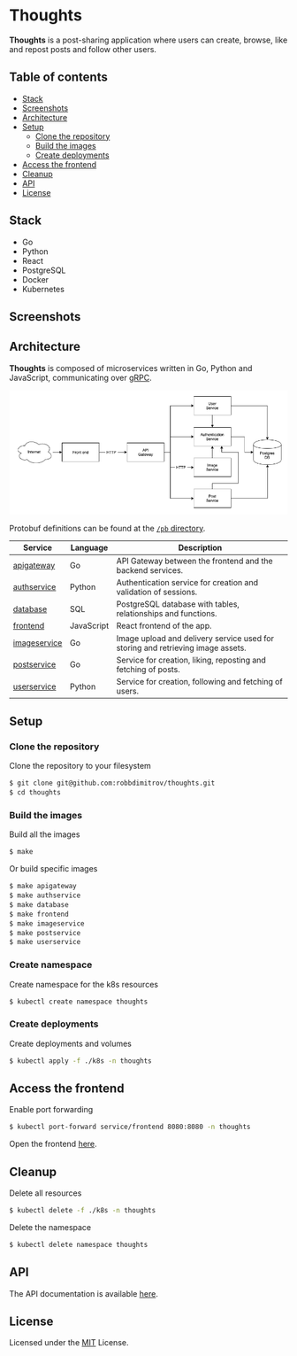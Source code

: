 # Thoughts

**Thoughts** is a post-sharing application where users can create, browse, 
like and repost posts and follow other users.

## Table of contents

- [Stack](#stack)
- [Screenshots](#screenshots)
- [Architecture](#architecture)
- [Setup](#setup)
  - [Clone the repository](#clone-the-repository)
  - [Build the images](#build-the-images)
  - [Create deployments](#create-deployments)
- [Access the frontend](#access-the-frontend)
- [Cleanup](#cleanup)
- [API](#api)
- [License](#license)

## Stack

- Go
- Python
- React
- PostgreSQL
- Docker
- Kubernetes

## Screenshots

## Architecture

**Thoughts** is composed of microservices written in Go, Python and JavaScript, communicating over [gRPC](https://github.com/grpc/grpc).

[![Architecture diagram](/docs/img/architecture-diagram.png)](/docs/img/architecture-diagram.png)

Protobuf definitions can be found at the [`/pb` directory](/pb).

Service | Language | Description
--- | --- | ---
[apigateway](/src/apigateway) | Go | API Gateway between the frontend and the backend services.
[authservice](/src/authservice) | Python | Authentication service for creation and validation of sessions.
[database](/src/database) | SQL | PostgreSQL database with tables, relationships and functions.
[frontend](/src/frontend) | JavaScript | React frontend of the app.
[imageservice](/src/imageservice) | Go | Image upload and delivery service used for storing and retrieving image assets.
[postservice](/src/postservice) | Go | Service for creation, liking, reposting and fetching of posts.
[userservice](/src/userservice) | Python | Service for creation, following and fetching of users.

## Setup

### Clone the repository

Clone the repository to your filesystem

```sh
$ git clone git@github.com:robbdimitrov/thoughts.git
$ cd thoughts
```

### Build the images

Build all the images

```sh
$ make
```

Or build specific images

```sh
$ make apigateway
$ make authservice
$ make database
$ make frontend
$ make imageservice
$ make postservice
$ make userservice
```

### Create namespace

Create namespace for the k8s resources

```sh
$ kubectl create namespace thoughts
```

### Create deployments

Create deployments and volumes

```sh
$ kubectl apply -f ./k8s -n thoughts
```

## Access the frontend

Enable port forwarding

```sh
$ kubectl port-forward service/frontend 8080:8080 -n thoughts
```

Open the frontend [here](http://localhost:8080/).

## Cleanup

Delete all resources

```sh
$ kubectl delete -f ./k8s -n thoughts
```

Delete the namespace

```sh
$ kubectl delete namespace thoughts
```

## API

The API documentation is available [here](/docs/API.md).

## License

Licensed under the [MIT](LICENSE) License.
